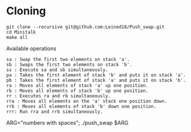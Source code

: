 # Cloning

 ```
 git clone --recursive git@github.com:Leined18/Push_swap.git
 cd Minitalk
 make all
 ```


Available operations

    sa : Swap the first two elements on stack 'a'.
    sb : Swaps the first two elements on stack 'b'.
    ss : Execute sa and sb simultaneously.
    pa : Takes the first element of stack 'b' and puts it on stack 'a'.
    pb : Takes the first element of stack 'a' and puts it on stack 'b'.
    ra : Moves all elements of stack 'a' up one position.
    rb : Moves all elements of stack 'b' up one position.
    rr : Executes ra and rb simultaneously.
    rra : Moves all elements on the 'a' stack one position down.
    rrb : Moves all elements of stack 'b' down one position.
    rrr: Run rra and rrb simultaneously.


ARG="numbers with spaces"; ./push_swap $ARG
